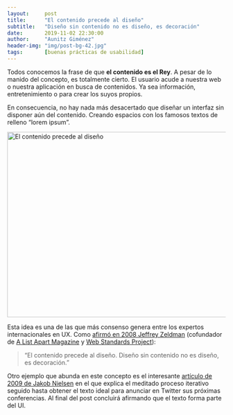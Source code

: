 ```yaml
---
layout:     post
title:      "El contenido precede al diseño"
subtitle:   "Diseño sin contenido no es diseño, es decoración"
date:       2019-11-02 22:30:00
author:     "Aunitz Giménez"
header-img: "img/post-bg-42.jpg"
tags:       [buenas prácticas de usabilidad]
---
```


<p>Todos conocemos la frase de que <strong>el contenido es el Rey</strong>. A pesar de lo manido del concepto, es totalmente cierto. El usuario acude a nuestra web o nuestra aplicación en busca de contenidos. Ya sea información, entretenimiento o para crear los suyos propios.</p>

<p>En consecuencia, no hay nada más desacertado que diseñar un interfaz sin disponer aún del contenido. Creando espacios con los famosos textos de relleno “lorem ipsum”.</p>

<p><img src="{{ site.baseurl }}/img/tip-15-contenido-precede-diseno.png" loading="lazy" alt="El contenido precede al diseño" width="722" height="428"></p>

<p>Esta idea es una de las que más consenso genera entre los expertos internacionales en UX. Como <a href="https://twitter.com/zeldman/statuses/804159148" target="_blank" rel="noopener noreferrer">afirmó en 2008 Jeffrey Zeldman</a> (cofundador de <a href="https://alistapart.com/" target="_blank" rel="noopener noreferrer">A List Apart Magazine</a> y <a href="https://www.webstandards.org/" target="_blank" rel="noopener noreferrer">Web Standards Project</a>):</p>

<blockquote>“El contenido precede al diseño. Diseño sin contenido no es diseño, es decoración.”</blockquote>

<p>Otro ejemplo que abunda en este concepto es el interesante <a href="https://www.nngroup.com/articles/twitter-postings-iterative-design/" target="_blank" rel="noopener noreferrer">artículo de 2009 de Jakob Nielsen</a> en el que explica el meditado proceso iterativo seguido hasta obtener el texto ideal para anunciar en Twitter sus próximas conferencias. Al final del post concluirá afirmando que el texto forma parte del UI.</p>